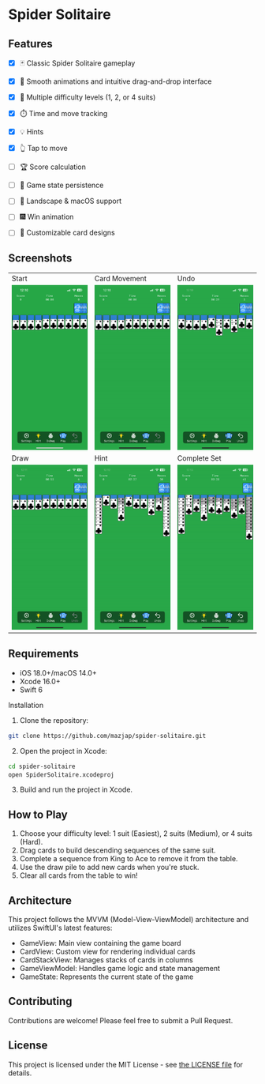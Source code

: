 # Spider Solitaire

## Features

- [x] 🃏 Classic Spider Solitaire gameplay
- [x] 🌈 Smooth animations and intuitive drag-and-drop interface
- [x] 🔢 Multiple difficulty levels (1, 2, or 4 suits)
- [x] ⏱️ Time and move tracking
- [x] 💡 Hints
- [x] 👆 Tap to move
- [ ] 🏆 Score calculation
- [ ] 💾 Game state persistence
- [ ] 🌄 Landscape & macOS support
- [ ] 🎆 Win animation
- [ ] 🎨 Customizable card designs


## Screenshots

<table>
    <tr>
        <td width="30%">Start</td>
        <td width="30%">Card Movement</td>
        <td width="30%">Undo</td>
    </tr>
    <tr>
        <td width="30%"><img src="./src/initial_game.png" alt="Cards layed out in 10 columns, with only the top-most cards revealed" /></td>
        <td width="30%"><img src="./src/drag_and_tap.gif" alt="Cards being dragged or tapped from one column to another, flipping the subsequent card in the stack that was pulled from" /></td>
        <td width="30%"><img src="./src/undo.gif" alt="Cards being returned to their previous position, via an undo button" /></td>
    </tr>
    <tr>
        <td width="30%">Draw</td>
        <td width="30%">Hint</td>
        <td width="30%">Complete Set</td>
    </tr>
    <tr>
        <td width="30%"><img src="./src/draw.gif" alt="" /></td>
        <td width="30%"><img src="./src/hint.gif" alt="" /></td>
        <td width="30%"><img src="./src/complete_set.gif" alt="" /></td>
    </tr>
</table>

## Requirements

- iOS 18.0+/macOS 14.0+
- Xcode 16.0+
- Swift 6

Installation

1. Clone the repository:
```bash
git clone https://github.com/mazjap/spider-solitaire.git
```

2. Open the project in Xcode:
```bash
cd spider-solitaire
open SpiderSolitaire.xcodeproj
```

3. Build and run the project in Xcode.

## How to Play

1. Choose your difficulty level: 1 suit (Easiest), 2 suits (Medium), or 4 suits (Hard).
2. Drag cards to build descending sequences of the same suit.
3. Complete a sequence from King to Ace to remove it from the table.
4. Use the draw pile to add new cards when you're stuck.
5. Clear all cards from the table to win!

## Architecture

This project follows the MVVM (Model-View-ViewModel) architecture and utilizes SwiftUI's latest features:

- GameView: Main view containing the game board
- CardView: Custom view for rendering individual cards
- CardStackView: Manages stacks of cards in columns
- GameViewModel: Handles game logic and state management
- GameState: Represents the current state of the game

## Contributing

Contributions are welcome! Please feel free to submit a Pull Request.

## License

This project is licensed under the MIT License - see [the LICENSE file](./LICENSE) for details.

